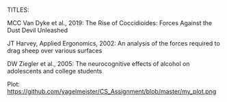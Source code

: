 TITLES:

MCC Van Dyke et al., 2019: The Rise of Coccidioides: Forces Against the Dust Devil Unleashed

JT Harvey, Applied Ergonomics, 2002: An analysis of the forces required to drag sheep over various surfaces

DW Ziegler et al., 2005: The neurocognitive effects of alcohol on adolescents and college students


Plot:
https://github.com/yagelmeister/CS_Assignment/blob/master/my_plot.png
